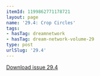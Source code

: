 ```yaml
---
itemId: 1199862771178721
layout: page
name: '29.4: Crop Circles'
tags:
- hasTag: dreamnetwork
- hasTag: dream-network-volume-29
type: post
urlSlug: '29.4'
---
```

<a href="files/pdfs/Volume_29/29.4_crop_circles.pdf" download="">Download issue 29.4</a>